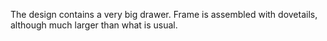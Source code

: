 The design contains a very big drawer.
Frame is assembled with dovetails, although much larger than what is usual.